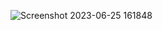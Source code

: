 ![Screenshot 2023-06-25 161848](https://github.com/Hna456/chat-app/assets/128493987/7b100434-85c0-47e5-80c0-66b1c8d364ba)

